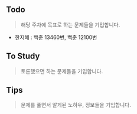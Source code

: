 ## Todo
> 해당 주차에 목표로 하는 문제들을 기입합니다.
- 한지혜 : 백준 13460번, 백준 12100번

## To Study
> 토론했으면 하는 문제들을 기입합니다.

## Tips
> 문제를 풀면서 알게된 노하우, 정보들을 기입합니다.

